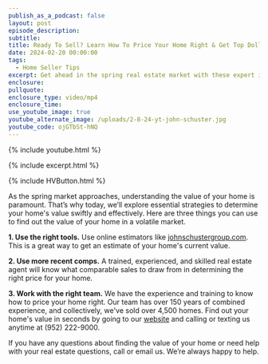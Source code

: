 ```yaml
---
publish_as_a_podcast: false
layout: post
episode_description:
subtitle:
title: Ready To Sell? Learn How To Price Your Home Right & Get Top Dollar This Spring
date: 2024-02-20 00:00:00
tags:
  - Home Seller Tips
excerpt: Get ahead in the spring real estate market with these expert insights.
enclosure:
pullquote:
enclosure_type: video/mp4
enclosure_time:
use_youtube_image: true
youtube_alternate_image: /uploads/2-8-24-yt-john-schuster.jpg
youtube_code: ojGTbSt-hNQ
---
```

{% include youtube.html %}

{% include excerpt.html %}

{% include HVButton.html %}

As the spring market approaches, understanding the value of your home is paramount. That’s why today, we’ll explore essential strategies to determine your home's value swiftly and effectively. Here are three things you can use to find out the value of your home in a volatile market.

**1\. Use the right tools.** Use online estimators like [johnschustergroup.com](http://johnschustergroup.com). This is a great way to get an estimate of your home's current value.

**2\. Use more recent comps.** A trained, experienced, and skilled real estate agent will know what comparable sales to draw from in determining the right price for your home.

**3\. Work with the right team.** We have the experience and training to know how to price your home right. Our team has over 150 years of combined experience, and collectively, we've sold over 4,500 homes. Find out your home's value in seconds by going to our [website](http://johnschustergroup.com) and calling or texting us anytime at (952) 222-9000.

If you have any questions about finding the value of your home or need help with your real estate questions, call or email us. We’re always happy to help.
